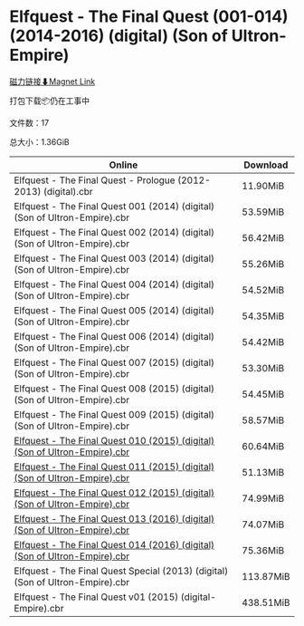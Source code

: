 # Elfquest - The Final Quest (001-014) (2014-2016) (digital) (Son of Ultron-Empire)

[磁力链接⬇Magnet Link](magnet:?xt=urn:btih:f6d4e60c163cdc6831472e81728f10fc72bc155c&dn=Elfquest%20-%20The%20Final%20Quest%20%28001-014%29%20%282014-2016%29%20%28digital%29%20%28Son%20of%20Ultron-Empire%29)

打包下载📦仍在工事中

文件数：17

总大小：1.36GiB

Online | Download
--- | ---
Elfquest - The Final Quest - Prologue (2012-2013) (digital).cbr | 11.90MiB
Elfquest - The Final Quest 001 (2014) (digital) (Son of Ultron-Empire).cbr | 53.59MiB
Elfquest - The Final Quest 002 (2014) (digital) (Son of Ultron-Empire).cbr | 56.42MiB
Elfquest - The Final Quest 003 (2014) (digital) (Son of Ultron-Empire).cbr | 55.26MiB
Elfquest - The Final Quest 004 (2014) (digital) (Son of Ultron-Empire).cbr | 54.52MiB
Elfquest - The Final Quest 005 (2014) (digital) (Son of Ultron-Empire).cbr | 54.35MiB
Elfquest - The Final Quest 006 (2014) (digital) (Son of Ultron-Empire).cbr | 54.42MiB
Elfquest - The Final Quest 007 (2015) (digital) (Son of Ultron-Empire).cbr | 53.30MiB
Elfquest - The Final Quest 008 (2015) (digital) (Son of Ultron-Empire).cbr | 54.45MiB
Elfquest - The Final Quest 009 (2015) (digital) (Son of Ultron-Empire).cbr | 58.57MiB
[Elfquest - The Final Quest 010 (2015) (digital) (Son of Ultron-Empire).cbr](https://github.com/alicewish/markdown/blob/master/comic/Elfquest-Final-Quest-010-2015-digital-Son-of-Ultron-Empire-cbr.md) | 60.64MiB
[Elfquest - The Final Quest 011 (2015) (digital) (Son of Ultron-Empire).cbr](https://github.com/alicewish/markdown/blob/master/comic/Elfquest-Final-Quest-011-2015-digital-Son-of-Ultron-Empire-cbr.md) | 51.13MiB
[Elfquest - The Final Quest 012 (2015) (digital) (Son of Ultron-Empire).cbr](https://github.com/alicewish/markdown/blob/master/comic/Elfquest-Final-Quest-012-2015-digital-Son-of-Ultron-Empire-cbr.md) | 74.99MiB
[Elfquest - The Final Quest 013 (2016) (digital) (Son of Ultron-Empire).cbr](https://github.com/alicewish/markdown/blob/master/comic/Elfquest-Final-Quest-013-2016-digital-Son-of-Ultron-Empire-cbr.md) | 74.07MiB
[Elfquest - The Final Quest 014 (2016) (digital) (Son of Ultron-Empire).cbr](https://github.com/alicewish/markdown/blob/master/comic/Elfquest-Final-Quest-014-2016-digital-Son-of-Ultron-Empire-cbr.md) | 75.36MiB
Elfquest - The Final Quest Special (2013) (digital) (Son of Ultron-Empire).cbr | 113.87MiB
Elfquest - The Final Quest v01 (2015) (digital-Empire).cbr | 438.51MiB
